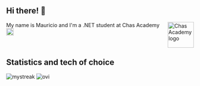 ## Hi there! 👋

<img src="https://user-images.githubusercontent.com/113366808/224336356-c09c9402-9e83-44f3-a870-8bae1bf2d7d0.svg" width ="70" height="70" alt="Chas Academy logo" align="right">
<p align="left">My name is Mauricio and I'm a .NET student at Chas Academy <img src="https://user-images.githubusercontent.com/113366808/224347548-c069f9ed-aee0-4f73-bf95-a4784774941e.svg" width ="20" height="20" alt="Chas Academy logo"></p> 
</br>

## Statistics and tech of choice
<img src="https://github-readme-streak-stats.herokuapp.com/?user=Marremelad&theme=tokyonight" alt="mystreak"/>

<img src="https://github-readme-stats.vercel.app/api/top-langs?username=Marremelad&show_icons=true&locale=en&layout=compact&theme=chartreuse-dark" alt="ovi" />